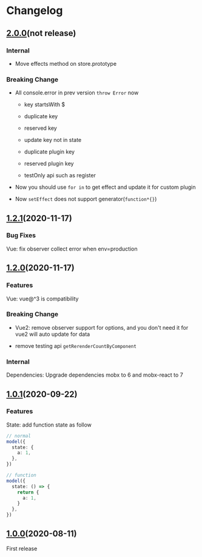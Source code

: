 # Changelog

## [2.0.0](https://github.com/umijs/neeko/releases/tag/2.0.0)(not release)

### Internal

- Move effects method on store.prototype

### Breaking Change

- All console.error in prev version `throw Error` now

  - key startsWith $
  - duplicate key
  - reserved key
  - update key not in state

  - duplicate plugin key
  - reserved plugin key

  - testOnly api such as register

- Now you should use `for in` to get effect and update it for custom plugin

- Now `setEffect` does not support generator(`function*{}`)

## [1.2.1](https://github.com/umijs/neeko/releases/tag/1.2.1)(2020-11-17)

### Bug Fixes

Vue: fix observer collect error when env=production

## [1.2.0](https://github.com/umijs/neeko/releases/tag/1.2.0)(2020-11-17)

### Features

Vue: vue@^3 is compatibility

### Breaking Change

- Vue2: remove observer support for options, and you don't need it for vue2 will auto update for data

- remove testing api `getRerenderCountByComponent`

### Internal

Dependencies: Upgrade dependencies mobx to 6 and mobx-react to 7

## [1.0.1](https://github.com/umijs/neeko/releases/tag/1.0.0)(2020-09-22)

### Features

State: add function state as follow

```typescript | pure
// normal
model({
  state: {
    a: 1,
  },
})

// function
model({
  state: () => {
    return {
      a: 1,
    }
  },
})
```

## [1.0.0](https://github.com/umijs/neeko/releases/tag/1.0.0)(2020-08-11)

First release
